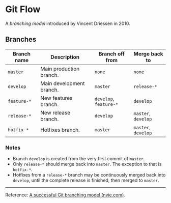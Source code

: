 # Git Flow

A *branching model* introduced by Vincent Driessen in 2010.

## Branches

Branch name|Description|Branch off from|Merge back to
---|---|---|---
`master`|Main production branch.|`none`|`none`
`develop`|Main development branch.|`master`|`release-*`
`feature-*`|New features branch.|`develop`, `feature-*`|`develop`
`release-*`|New release branch.| `develop`|`master`, `develop`
`hotfix-*`|Hotfixes branch.|`master`|`master`, `develop`

### Notes

- Branch `develop` is created from the very first commit of `master`.
- Only `release-*` should merge back into `master`. The exception to that is `hotfix-*`.
- Hotfixes from a `release-*` branch may be continuously merged back into `develop`, until the complete release is finished, then merged to `master`.

----

Reference: [A successful Git branching model (nvie.com)](https://nvie.com/posts/a-successful-git-branching-model/).
